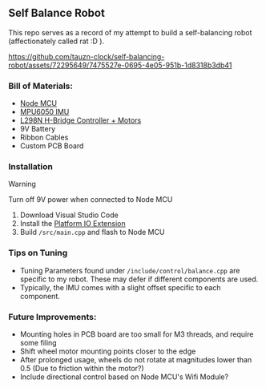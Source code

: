 ## Self Balance Robot

This repo serves as a record of my attempt to build a self-balancing robot (affectionately called rat :D ).

https://github.com/tauzn-clock/self-balancing-robot/assets/72295649/7475527e-0695-4e05-951b-1d8318b3db41


### Bill of Materials:
- [Node MCU](https://www.ebay.co.uk/itm/263729724888)
- [MPU6050 IMU](https://www.amazon.co.uk/dp/B0957SJL6D?psc=1&ref=ppx_yo2ov_dt_b_product_details)
- [L298N H-Bridge Controller + Motors](https://www.amazon.co.uk/dp/B07ZT5CCFV?psc=1&ref=ppx_yo2ov_dt_b_product_details)
- 9V Battery
- Ribbon Cables
- Custom PCB Board

### Installation
> [!WARNING]  
> Turn off 9V power when connected to Node MCU
1) Download Visual Studio Code
2) Install the [Platform IO Extension](https://platformio.org/)
3) Build `/src/main.cpp` and flash to Node MCU

### Tips on Tuning
- Tuning Parameters found under `/include/control/balance.cpp` are specific to my robot. These may defer if different components are used.
- Typically, the IMU comes with a slight offset specific to each component.

### Future Improvements:
- Mounting holes in PCB board are too small for M3 threads, and require some filing
- Shift wheel motor mounting points closer to the edge
- After prolonged usage, wheels do not rotate at magnitudes lower than 0.5 (Due to friction within the motor?)
- Include directional control based on Node MCU's Wifi Module?
  
